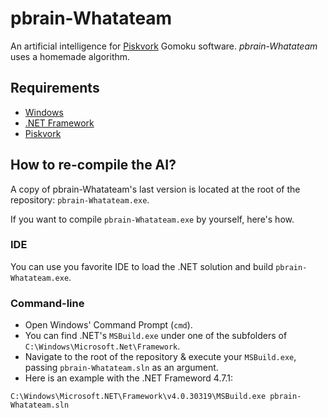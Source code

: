# pbrain-Whatateam

An artificial intelligence for [Piskvork](http://gomocup.org/piskvork/) Gomoku software. *pbrain-Whatateam* uses a homemade algorithm.

## Requirements

 - [Windows](https://www.microsoft.com/en-us/windows/)
 - [.NET Framework](https://www.microsoft.com/net/download/windows)
 - [Piskvork](http://gomocup.org/piskvork/)

## How to re-compile the AI?

A copy of pbrain-Whatateam's last version is located at the root of the repository: `pbrain-Whatateam.exe`.

If you want to compile `pbrain-Whatateam.exe` by yourself, here's how.

### IDE

You can use you favorite IDE to load the .NET solution and build `pbrain-Whatateam.exe`.

### Command-line

 - Open Windows' Command Prompt (`cmd`).
 - You can find .NET's `MSBuild.exe` under one of the subfolders of `C:\Windows\Microsoft.Net\Framework`.
 - Navigate to the root of the repository & execute your `MSBuild.exe`, passing `pbrain-Whatateam.sln` as an argument.
 - Here is an example with the .NET Frameword 4.7.1:
```
C:\Windows\Microsoft.NET\Framework\v4.0.30319\MSBuild.exe pbrain-Whatateam.sln
```
